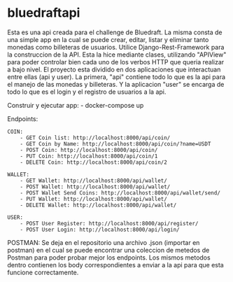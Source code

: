 # bluedraftapi

Esta es una api creada para el challenge de Bluedraft. La misma consta de una simple app en la cual se puede crear, editar, listar y eliminar tanto monedas como billeteras de usuarios. Utilice Django-Rest-Framework para la construccion de la API. Esta la hice mediante clases, utilizando "APIView" para poder controlar bien cada uno de los verbos HTTP que queria realizar a bajo nivel. El proyecto esta dividido en dos aplicaciones que interactuan entre ellas (api y user). La primera, "api" contiene todo lo que es la api para el manejo de las monedas y billeteras. Y la aplicacion "user" se encarga de todo lo que es el login y el registro de usuarios a la api.

Construir y ejecutar app:
    - docker-compose up

Endpoints:

    COIN:
        - GET Coin list: http://localhost:8000/api/coin/
        - GET Coin by Name: http://localhost:8000/api/coin/?name=USDT
        - POST Coin: http://localhost:8000/api/coin/
        - PUT Coin: http://localhost:8000/api/coin/1
        - DELETE Coin: http://localhost:8000/api/coin/2

    WALLET:
        - GET Wallet: http://localhost:8000/api/wallet/
        - POST Wallet: http://localhost:8000/api/wallet/
        - POST Wallet Send Coins: http://localhost:8000/api/wallet/send/
        - PUT Wallet: http://localhost:8000/api/wallet/
        - DELETE Wallet: http://localhost:8000/api/wallet/

    USER:
        - POST User Register: http://localhost:8000/api/register/
        - POST User Login: http://localhost:8000/api/login/

POSTMAN:
Se deja en el repositorio una archivo .json (importar en postman) en el cual se puede encontrar una coleccion de metedos de Postman para poder probar mejor los endpoints.
Los mismos metodos dentro contienen los body correspondientes a enviar a la api para que esta funcione correctamente.